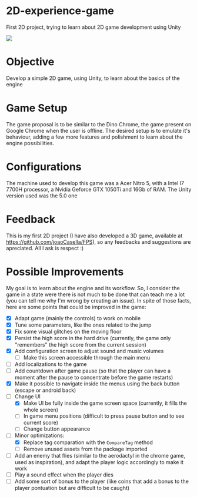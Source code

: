 # 2D-experience-game
First 2D project, trying to learn about 2D game development using Unity

![](Demo.gif)

# Objective
Develop a simple 2D game, using Unity, to learn about the basics of the engine

# Game Setup
The game proposal is to be similar to the Dino Chrome, the game present on Google Chrome when the user is offline. The desired setup is to emulate it's behaviour, adding a few more features and polishment to learn about the engine possibilities.

# Configurations
The machine used to develop this game was a Acer Nitro 5, with a Intel I7 7700H processor, a Nvidia Geforce GTX 1050Ti and 16Gb of RAM. The Unity version used was the 5.0 one

# Feedback
This is my first 2D project (I have also developed a 3D game, available at https://github.com/joaoCasella/FPS), so any feedbacks and suggestions are apreciated. All I ask is respect :)

# Possible Improvements
My goal is to learn about the engine and its workflow. So, I consider the game in a state were there is not much to be done that can teach me a lot (you can tell me why I'm wrong by creating an issue). In spite of those facts, here are some points that could be improved in the game:

- [X] Adapt game (mainly the controls) to work on mobile
- [X] Tune some parameters, like the ones related to the jump
- [X] Fix some visual glitches on the moving floor
- [X] Persist the high score in the hard drive (currently, the game only "remembers" the high score from the current session)
- [X] Add configuration screen to adjust sound and music volumes
    - [ ] Make this screen accessible through the main menu
- [ ] Add localizations to the game
- [ ] Add countdown after game pause (so that the player can have a moment after the pause to concentrate before the game restarts)
- [X] Make it possible to navigate inside the menus using the back button (escape or android back)
- [ ] Change UI
    - [X] Make UI be fully inside the game screen space (currently, it fills the whole screen)
    - [ ] In game menu positions (difficult to press pause button and to see current score)
    - [ ] Change button appearance
- [ ] Minor optimizations:
    - [X] Replace tag comparation with the `CompareTag` method
    - [ ] Remove unused assets from the package imported
- [ ] Add an enemy that flies (similar to the aerodactyl in the chrome game, used as inspiration), and adapt the player logic accordingly to make it work
- [ ] Play a sound effect when the player dies
- [ ] Add some sort of bonus to the player (like coins that add a bonus to the player pontuation but are difficult to be caught)
